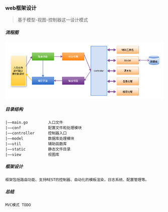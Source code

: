 ### web框架设计

> 基于模型-视图-控制器这一设计模式

##### 流程图
![流程图](/static/flow.png)
##### 目录结构
```$xslt
|——main.go         入口文件
|——conf            配置文件和处理模块
|——controller      控制器入口
|——model           数据库处理模块
|——util            辅助函数库
|——static          静态文件目录
|——view            视图库
```
##### 框架设计
```$xslt
框架包括路由功能、支持REST的控制器、自动化的模板渲染，日志系统、配置管理等。
```
##### 总结
```$xslt
MVC模式 TODO
```